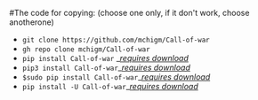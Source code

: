 #The code for copying: (choose one only, if it don't work, choose anotherone)
- `git clone https://github.com/mchigm/Call-of-war`
- `gh repo clone mchigm/Call-of-war`
- `pip install Call-of-war` _[*requires download*](https://github.com/mchigm/Call-of-war)
- `pip3 install Call-of-war`_[*requires download*](https://github.com/mchigm/Call-of-war)
- `$sudo pip install Call-of-war`_[*requires download*](https://github.com/mchigm/Call-of-war)
- `pip install -U Call-of-war`_[*requires download*](https://github.com/mchigm/Call-of-war)